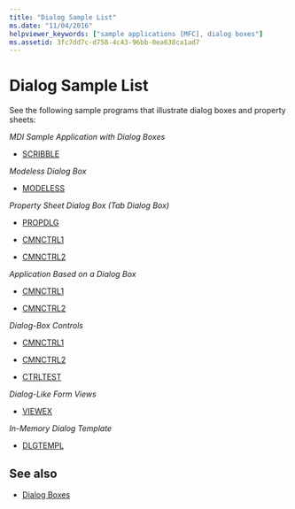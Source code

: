 ```yaml
---
title: "Dialog Sample List"
ms.date: "11/04/2016"
helpviewer_keywords: ["sample applications [MFC], dialog boxes"]
ms.assetid: 3fc7dd7c-d758-4c43-96bb-0ea638ca1ad7
---
```

# Dialog Sample List

See the following sample programs that illustrate dialog boxes and property sheets:

*MDI Sample Application with Dialog Boxes*

- [SCRIBBLE](../visual-cpp-samples.md)

*Modeless Dialog Box*

- [MODELESS](../visual-cpp-samples.md)

*Property Sheet Dialog Box (Tab Dialog Box)*

- [PROPDLG](../visual-cpp-samples.md)

- [CMNCTRL1](../visual-cpp-samples.md)

- [CMNCTRL2](../visual-cpp-samples.md)

*Application Based on a Dialog Box*

- [CMNCTRL1](../visual-cpp-samples.md)

- [CMNCTRL2](../visual-cpp-samples.md)

*Dialog-Box Controls*

- [CMNCTRL1](../visual-cpp-samples.md)

- [CMNCTRL2](../visual-cpp-samples.md)

- [CTRLTEST](../visual-cpp-samples.md)

*Dialog-Like Form Views*

- [VIEWEX](../visual-cpp-samples.md)

*In-Memory Dialog Template*

- [DLGTEMPL](../visual-cpp-samples.md)

## See also

- [Dialog Boxes](../mfc/dialog-boxes.md)
